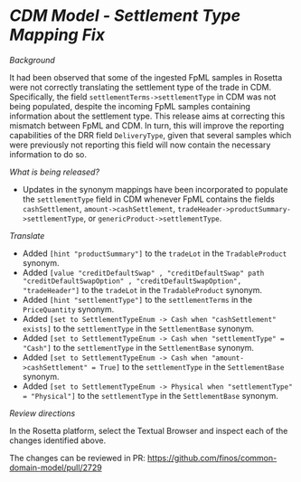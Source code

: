 # _CDM Model - Settlement Type Mapping Fix_

_Background_

It had been observed that some of the ingested FpML samples in Rosetta were not correctly translating the settlement type of the trade in CDM. Specifically, the field `settlementTerms->settlementType` in CDM was not being populated, despite the incoming FpML samples containing information about the settlement type. This release aims at correcting this mismatch between FpML and CDM. In turn, this will improve the reporting capabilities of the DRR field `DeliveryType`, given that several samples which were previously not reporting this field will now contain the necessary information to do so.

_What is being released?_

- Updates in the synonym mappings have been incorporated to populate the `settlementType` field in CDM whenever FpML contains the fields `cashSettlement`, `amount->cashSettlement`, `tradeHeader->productSummary->settlementType`, or `genericProduct->settlementType`.

_Translate_

- Added `[hint "productSummary"]` to the `tradeLot` in the `TradableProduct` synonym.
- Added `[value "creditDefaultSwap" , "creditDefaultSwap" path "creditDefaultSwapOption" , "creditDefaultSwapOption", "tradeHeader"]` to the `tradeLot` in the `TradableProduct` synonym.
- Added `[hint "settlementType"]` to the `settlementTerms` in the `PriceQuantity` synonym.
- Added `[set to SettlementTypeEnum -> Cash when "cashSettlement" exists]` to the `settlementType` in the `SettlementBase` synonym.
- Added `[set to SettlementTypeEnum -> Cash when "settlementType" = "Cash"]` to the `settlementType` in the `SettlementBase` synonym.
- Added `[set to SettlementTypeEnum -> Cash when "amount->cashSettlement" = True]` to the `settlementType` in the `SettlementBase` synonym.
- Added `[set to SettlementTypeEnum -> Physical when "settlementType" = "Physical"]` to the `settlementType` in the `SettlementBase` synonym.

_Review directions_

In the Rosetta platform, select the Textual Browser and inspect each of the changes identified above.

The changes can be reviewed in PR: https://github.com/finos/common-domain-model/pull/2729